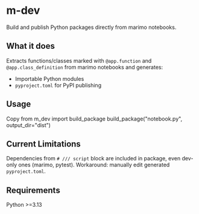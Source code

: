 # m-dev

Build and publish Python packages directly from marimo notebooks.

## What it does

Extracts functions/classes marked with `@app.function` and `@app.class_definition` from marimo notebooks and generates:
- Importable Python modules
- `pyproject.toml` for PyPI publishing

## Usage

Copy
from m_dev import build_package build_package("notebook.py", output_dir="dist")


## Current Limitations

Dependencies from `# /// script` block are included in package, even dev-only ones (marimo, pytest). Workaround: manually edit generated `pyproject.toml`.

## Requirements

Python >=3.13